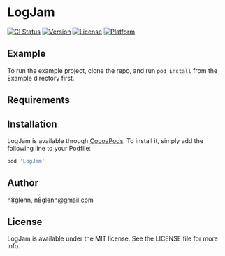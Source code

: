 # LogJam

[![CI Status](https://img.shields.io/travis/n8glenn/LogJam.svg?style=flat)](https://travis-ci.org/n8glenn/LogJam)
[![Version](https://img.shields.io/cocoapods/v/LogJam.svg?style=flat)](https://cocoapods.org/pods/LogJam)
[![License](https://img.shields.io/cocoapods/l/LogJam.svg?style=flat)](https://cocoapods.org/pods/LogJam)
[![Platform](https://img.shields.io/cocoapods/p/LogJam.svg?style=flat)](https://cocoapods.org/pods/LogJam)

## Example

To run the example project, clone the repo, and run `pod install` from the Example directory first.

## Requirements

## Installation

LogJam is available through [CocoaPods](https://cocoapods.org). To install
it, simply add the following line to your Podfile:

```ruby
pod 'LogJam'
```

## Author

n8glenn, n8glenn@gmail.com

## License

LogJam is available under the MIT license. See the LICENSE file for more info.
